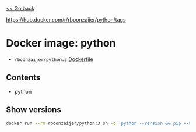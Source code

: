[<< Go back](../README.md#overview)

https://hub.docker.com/r/rboonzaijer/python/tags

# Docker image: python

- `rboonzaijer/python:3` [Dockerfile](Dockerfile)

## Contents

- python

## Show versions

```bash
docker run --rm rboonzaijer/python:3 sh -c 'python --version && pip --version'
```
